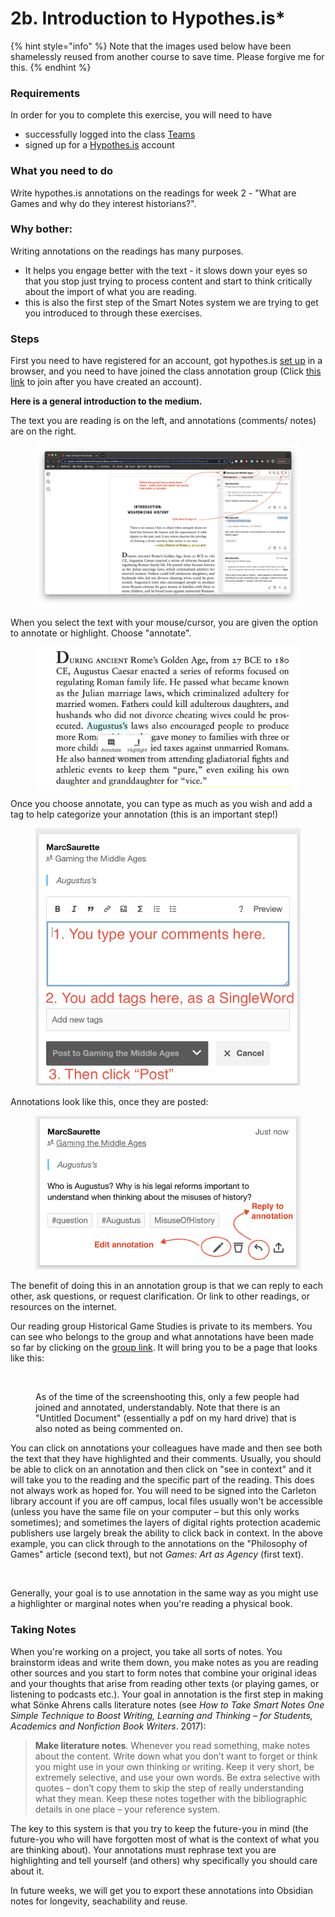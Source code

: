 # 2b. Introduction to Hypothes.is\*

{% hint style="info" %}
Note that the images used below have been shamelessly reused from another course to save time. Please forgive me for this.&#x20;
{% endhint %}

### Requirements

In order for you to complete this exercise, you will need to have

* successfully logged into the class [Teams](../digital-tools/teams.md)
* signed up for a [Hypothes.is](../digital-tools/hypothes.is.md) account

### What you need to do

Write hypothes.is annotations on the readings for week 2 - "What are Games and why do they interest historians?".&#x20;

### Why bother:

Writing annotations on the readings has many purposes.&#x20;

* It helps you engage better with the text - it slows down your eyes so that you stop just trying to process content and start to think critically about the import of what you are reading.&#x20;
* this is also the first step of the Smart Notes system we are trying to get you introduced to through these exercises.&#x20;

### Steps&#x20;

First you need to have registered for an account, got hypothes.is [set up](https://marc-saurette.gitbook.io/gaming-the-middle-ages/course-info/digital-tools/hypothes.is) in a browser, and you need to have joined the class annotation group (Click [this link](https://hypothes.is/groups/1PgDxDb1/historical-games-studies) to join after you have created an account).

**Here is a general introduction to the medium.**&#x20;

The text you are reading is on the left, and annotations (comments/ notes) are on the right.&#x20;

<figure><img src="../../.gitbook/assets/Screen Shot 2022-09-16 at 12.13.42 PM.png" alt=""><figcaption></figcaption></figure>

When you select the text with your mouse/cursor, you are given the option to annotate or highlight. Choose "annotate".&#x20;

<figure><img src="../../.gitbook/assets/Screen Shot 2022-09-16 at 12.21.55 PM.png" alt=""><figcaption></figcaption></figure>

Once you choose annotate, you can type as much as you wish and add a tag to help categorize your annotation (this is an important step!)

<figure><img src="../../.gitbook/assets/Screen Shot 2022-09-16 at 12.23.25 PM.png" alt=""><figcaption></figcaption></figure>

Annotations look like this, once they are posted:

<figure><img src="../../.gitbook/assets/Screen Shot 2022-09-16 at 12.29.50 PM.png" alt=""><figcaption></figcaption></figure>

The benefit of doing this in an annotation group is that we can reply to each other, ask questions, or request clarification. Or link to other readings, or resources on the internet.&#x20;

Our reading group Historical Game Studies is private to its members. You can see who belongs to the group and what annotations have been made so far by clicking on the [group link](https://hypothes.is/groups/1PgDxDb1/historical-games-studies). It will bring you to be a page that looks like this:&#x20;

&#x20;

<figure><img src="../../.gitbook/assets/Screenshot 2024-01-14 at 1.10.34 PM.png" alt=""><figcaption><p>As of the time of the screenshooting this, only a few people had joined and annotated, understandably. Note that there is an "Untitled Document" (essentially a pdf on my hard drive) that is also noted as being commented on. </p></figcaption></figure>

You can click on annotations your colleagues have made and then see both the text that they have highlighted and their comments. Usually, you should be able to click on an annotation and then click on "see in context" and it will take you to the reading and the specific part of the reading. This does not always work as hoped for. You will need to be signed into the Carleton library account if you are off campus, local files usually won't be accessible (unless you have the same file on your computer – but this only works sometimes); and sometimes the layers of digital rights protection academic publishers use largely break the ability to click back in context. In the above example, you can click through to the annotations on the "Philosophy of Games" article (second text), but not _Games: Art as Agency_ (first text).&#x20;

<figure><img src="../../.gitbook/assets/Screenshot 2024-01-14 at 1.20.33 PM.png" alt=""><figcaption></figcaption></figure>

Generally, your goal is to use annotation in the same way as you might use a highlighter or marginal notes when you're reading a physical book.&#x20;

### Taking Notes

When you're working on a project, you take all sorts of notes. You brainstorm ideas and write them down, you make notes as you are reading other sources and you start to form notes that combine your original ideas and your thoughts that arise from reading other texts (or playing games, or listening to podcasts etc.). Your goal in annotation is the first step in making what Sönke Ahrens calls literature notes (see _How to Take Smart Notes One Simple Technique to Boost Writing, Learning and Thinking – for Students, Academics and Nonfiction Book Writers_. 2017):

> **Make literature notes**. Whenever you read something, make notes about the content. Write down what you don’t want to forget or think you might use in your own thinking or writing. Keep it very short, be extremely selective, and use your own words. Be extra selective with quotes – don’t copy them to skip the step of really understanding what they mean. Keep these notes together with the bibliographic details in one place – your reference system.

The key to this system is that you try to keep the future-you in mind (the future-you who will have forgotten most of what is the context of what you are thinking about). Your annotations must rephrase text you are highlighting and tell yourself (and others) why specifically you should care about it.&#x20;

In future weeks, we will get you to export these annotations into Obsidian notes for longevity, seachability and reuse.&#x20;
